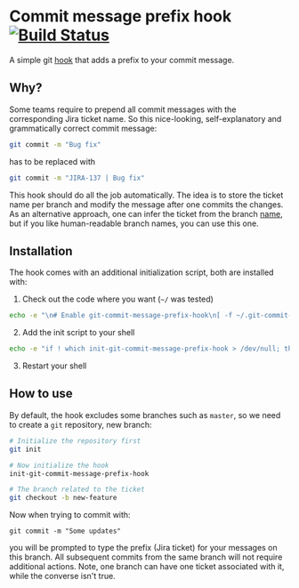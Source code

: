 # Commit message prefix hook [![Build Status](https://travis-ci.com/kqf/git-commit-message-prefix-hook.svg?branch=master)](https://travis-ci.com/kqf/git-commit-message-prefix-hook)

A simple git [hook](https://git-scm.com/book/en/v2/Customizing-Git-Git-Hooks) that adds a prefix to your commit message.

## Why?
Some teams require to prepend all commit messages with the corresponding Jira ticket name. So this nice-looking, self-explanatory and grammatically correct commit message:
```bash
git commit -m "Bug fix"
```
has to be replaced with
```bash
git commit -m "JIRA-137 | Bug fix"
```
This hook should do all the job automatically. The idea is to store the ticket name per branch and modify the message after one commits the changes. As an alternative approach, one can infer the ticket from the branch [name](https://mikemadisonweb.github.io/2018/12/18/git-hook-prepending-commit-message/), but if you like human-readable branch names, you can use this one.

## Installation
The hook comes with an additional initialization script, both are installed with:

1. Check out the code where you want (`~/` was tested)
```bash
echo -e "\n# Enable git-commit-message-prefix-hook\n[ -f ~/.git-commit-message-prefix-hook/hook/init.sh ] && . ~/.git-commit-message-prefix-hook/hook/init.sh" >> ~/.bash_profile
```

2. Add the init script to your shell
```bash
echo -e "if ! which init-git-commit-message-prefix-hook > /dev/null; then\n  . ~/.git-commit-message-prefix-hook/init.sh;\nfi" >> ~/.bash_profile
```

3. Restart your shell

## How to use
By default, the hook excludes some branches such as `master`, so we need to create a `git` repository, new branch:
```bash
# Initialize the repository first
git init

# Now initialize the hook
init-git-commit-message-prefix-hook

# The branch related to the ticket
git checkout -b new-feature
```
Now when trying to commit with:
```
git commit -m "Some updates"
```
you will be prompted to type the prefix (Jira ticket) for your messages on this branch. All subsequent commits from the same branch will not require additional actions. Note, one branch can have one ticket associated with it, while the converse isn't true.
